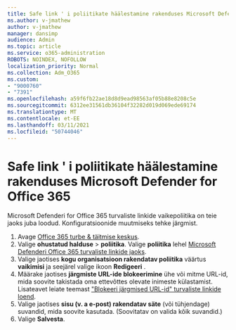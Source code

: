```yaml
---
title: Safe link ' i poliitikate häälestamine rakenduses Microsoft Defender for Office 365
ms.author: v-jmathew
author: v-jmathew
manager: dansimp
audience: Admin
ms.topic: article
ms.service: o365-administration
ROBOTS: NOINDEX, NOFOLLOW
localization_priority: Normal
ms.collection: Adm_O365
ms.custom:
- "9000760"
- "7391"
ms.openlocfilehash: a59f6fb22ae18d8d9ead98563af05b88e8208c5e
ms.sourcegitcommit: 6312ee31561db36104f32282d019d069ede69174
ms.translationtype: MT
ms.contentlocale: et-EE
ms.lasthandoff: 03/11/2021
ms.locfileid: "50744046"
---
```

# <a name="set-up-safe-link-policies-in-microsoft-defender-for-office-365"></a>Safe link ' i poliitikate häälestamine rakenduses Microsoft Defender for Office 365

Microsoft Defenderi for Office 365 turvaliste linkide vaikepoliitika on teie jaoks juba loodud. Konfiguratsioonide muutmiseks tehke järgmist.

1. Avage [Office 365 turbe & täitmise keskus](https://go.microsoft.com/fwlink/p/?linkid=2077143).
2. Valige **ohustatud halduse**  >  **poliitika**. Valige **poliitika** lehel [Microsoft Defenderi Office 365 turvaliste linkide jaoks](https://go.microsoft.com/fwlink/?linkid=2101058).
3. Valige jaotises **kogu organisatsioon rakendatav poliitika** väärtus **vaikimisi** ja seejärel valige ikoon **Redigeeri** .
4. Määrake jaotises **järgmiste URL-ide blokeerimine** ühe või mitme URL-id, mida soovite takistada oma ettevõttes olevate inimeste külastamist. Lisateavet leiate teemast ["Blokeeri järgmised URL-id" turvaliste linkide loend](https://go.microsoft.com/fwlink/?linkid=2092123).
5. Valige jaotises **sisu (v. a e-post) rakendatav säte** (või tühjendage) suvandid, mida soovite kasutada. (Soovitatav on valida kõik suvandid.)
6. Valige **Salvesta**.
